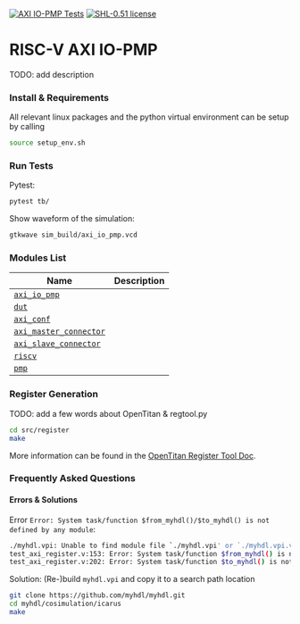 [![AXI IO-PMP Tests](https://github.com/andreaskuster/axi-io-pmp/actions/workflows/main.yml/badge.svg)](https://github.com/andreaskuster/axi-io-pmp/actions/workflows/main.yml)
[![SHL-0.51 license](https://img.shields.io/badge/license-SHL--0.51-green)](LICENSE)

# RISC-V AXI IO-PMP 
TODO: add description


### Install & Requirements
All relevant linux packages and the python virtual environment can be setup by calling
```bash
source setup_env.sh
```

### Run Tests
Pytest:
```bash
pytest tb/
```

Show waveform of the simulation:
```bash
gtkwave sim_build/axi_io_pmp.vcd
```


### Modules List

| Name                                                            | Description |
|-----------------------------------------------------------------|-------------|
| [`axi_io_pmp`](src/axi_io_pmp.sv)                               |             |
| [`dut`](src/dut.sv)                                             |             |
| [`axi_conf`](src/connector/axi_conf.sv)                         |             |
| [`axi_master_connector`](src/connector/axi_master_connector.sv) |             |
| [`axi_slave_connector`](src/connector/axi_slave_connector.sv)   |             |
| [`riscv`](src/include/riscv.sv)                                 |             |
| [`pmp`](src/pmp/pmp.sv)                                         |             |



### Register Generation
TODO: add a few words about OpenTitan & regtool.py

```bash
cd src/register
make
```

More information can be found in the [OpenTitan Register Tool Doc](https://docs.opentitan.org/doc/rm/register_tool/).


### Frequently Asked Questions

#### Errors & Solutions

Error `Error: System task/function $from_myhdl()/$to_myhdl() is not defined by any module`: 
```bash
./myhdl.vpi: Unable to find module file `./myhdl.vpi' or `./myhdl.vpi.vpl.vpi'.
test_axi_register.v:153: Error: System task/function $from_myhdl() is not defined by any module.
test_axi_register.v:202: Error: System task/function $to_myhdl() is not defined by any module.
```

Solution: (Re-)build `myhdl.vpi` and copy it to a search path location
```bash
git clone https://github.com/myhdl/myhdl.git
cd myhdl/cosimulation/icarus
make
```
